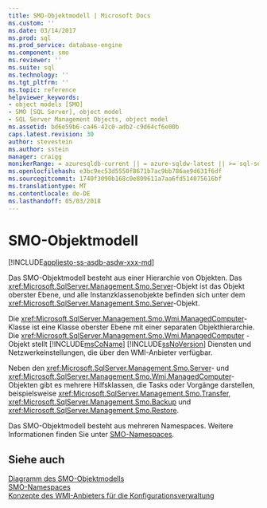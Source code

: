 ```yaml
---
title: SMO-Objektmodell | Microsoft Docs
ms.custom: ''
ms.date: 03/14/2017
ms.prod: sql
ms.prod_service: database-engine
ms.component: smo
ms.reviewer: ''
ms.suite: sql
ms.technology: ''
ms.tgt_pltfrm: ''
ms.topic: reference
helpviewer_keywords:
- object models [SMO]
- SMO [SQL Server], object model
- SQL Server Management Objects, object model
ms.assetid: bd6e59b6-ca46-42c0-adb2-c9d64cf6e00b
caps.latest.revision: 30
author: stevestein
ms.author: sstein
manager: craigg
monikerRange: = azuresqldb-current || = azure-sqldw-latest || >= sql-server-2016 || = sqlallproducts-allversions
ms.openlocfilehash: e3bc9ec53d5550f8671b7ac9bb786ae9d631f6df
ms.sourcegitcommit: 1740f3090b168c0e809611a7aa6fd514075616bf
ms.translationtype: MT
ms.contentlocale: de-DE
ms.lasthandoff: 05/03/2018
---
```

# <a name="smo-object-model"></a>SMO-Objektmodell
[!INCLUDE[appliesto-ss-asdb-asdw-xxx-md](../../includes/appliesto-ss-asdb-asdw-xxx-md.md)]

  Das SMO-Objektmodell besteht aus einer Hierarchie von Objekten. Das <xref:Microsoft.SqlServer.Management.Smo.Server>-Objekt ist das Objekt oberster Ebene, und alle Instanzklassenobjekte befinden sich unter dem <xref:Microsoft.SqlServer.Management.Smo.Server>-Objekt.  
  
 Die <xref:Microsoft.SqlServer.Management.Smo.Wmi.ManagedComputer>-Klasse ist eine Klasse oberster Ebene mit einer separaten Objekthierarchie. Die <xref:Microsoft.SqlServer.Management.Smo.Wmi.ManagedComputer> -Objekt stellt [!INCLUDE[msCoName](../../includes/msconame-md.md)] [!INCLUDE[ssNoVersion](../../includes/ssnoversion-md.md)] Diensten und Netzwerkeinstellungen, die über den WMI-Anbieter verfügbar.  
  
 Neben den <xref:Microsoft.SqlServer.Management.Smo.Server>- und <xref:Microsoft.SqlServer.Management.Smo.Wmi.ManagedComputer>-Objekten gibt es mehrere Hilfsklassen, die Tasks oder Vorgänge darstellen, beispielsweise <xref:Microsoft.SqlServer.Management.Smo.Transfer>, <xref:Microsoft.SqlServer.Management.Smo.Backup> und <xref:Microsoft.SqlServer.Management.Smo.Restore>.  
  
 Das SMO-Objektmodell besteht aus mehreren Namespaces. Weitere Informationen finden Sie unter [SMO-Namespaces](../../relational-databases/server-management-objects-smo/smo-object-model-namespaces.md).  
  
## <a name="see-also"></a>Siehe auch  
 [Diagramm des SMO-Objektmodells](../../relational-databases/server-management-objects-smo/smo-object-model-diagram.md)   
 [SMO-Namespaces](../../relational-databases/server-management-objects-smo/smo-object-model-namespaces.md)   
 [Konzepte des WMI-Anbieters für die Konfigurationsverwaltung](../../relational-databases/wmi-provider-configuration/wmi-provider-for-configuration-management.md)  
  
  
